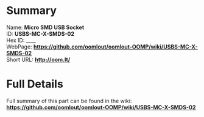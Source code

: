 
Summary
=================
  
Name: __Micro SMD USB Socket__    
ID: __USBS-MC-X-SMDS-02__   
Hex ID: ____   
WebPage: __https://github.com/oomlout/oomlout-OOMP/wiki/USBS-MC-X-SMDS-02__   
Short URL: __http://oom.lt/__   

Full Details
==========================
Full summary of this part can be found in the wiki:   
__https://github.com/oomlout/oomlout-OOMP/wiki/USBS-MC-X-SMDS-02__    

